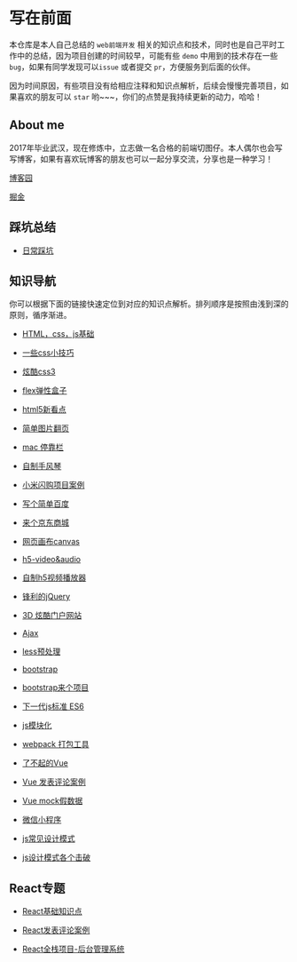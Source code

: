 # 写在前面

本仓库是本人自己总结的 `web前端开发` 相关的知识点和技术，同时也是自己平时工作中的总结，因为项目创建的时间较早，可能有些 `demo` 中用到的技术存在一些 `bug`，如果有同学发现可以`issue` 或者提交  `pr`，方便服务到后面的伙伴。

因为时间原因，有些项目没有给相应注释和知识点解析，后续会慢慢完善项目，如果喜欢的朋友可以 `star` 哟~~~，你们的点赞是我持续更新的动力，哈哈！

## About me

2017年毕业武汉，现在修炼中，立志做一名合格的前端切图仔。本人偶尔也会写写博客，如果有喜欢玩博客的朋友也可以一起分享交流，分享也是一种学习！

<a href="https://www.cnblogs.com/dreamcc/">博客园</a>

<a href="https://juejin.im/user/5ca1d53451882543f252db97">掘金</a>

## 踩坑总结

* [日常踩坑](https://github.com/pubdreamcc/web-study/tree/master/%E5%B9%B3%E6%97%B6%E8%B8%A9%E5%9D%91%E6%80%BB%E7%BB%93)

## 知识导航

你可以根据下面的链接快速定位到对应的知识点解析。排列顺序是按照由浅到深的原则，循序渐进。

* [HTML，css，js基础](https://github.com/pubdreamcc/web-study/tree/master/js%E5%92%8Ccss%E5%9F%BA%E7%A1%80%E7%BB%83%E4%B9%A0)

* [一些css小技巧](https://github.com/pubdreamcc/web-study/tree/master/js%E5%92%8Ccss%E5%9F%BA%E7%A1%80%E7%BB%83%E4%B9%A0/css%E5%AD%A6%E4%B9%A0%E4%BA%A4%E6%B5%81%E6%96%87%E6%A1%A3)

* [炫酷css3](https://github.com/pubdreamcc/web-study/tree/master/css3)

* [flex弹性盒子](https://github.com/pubdreamcc/web-study/tree/master/css3/flex%E5%B8%83%E5%B1%80)

* [html5新看点](https://github.com/pubdreamcc/web-study/tree/master/html5)

* [简单图片翻页](https://github.com/pubdreamcc/web-study/tree/master/js%E5%9B%BE%E7%89%87%E8%BD%AE%E6%92%AD%E7%BB%83%E4%B9%A0)

* [mac 停靠栏](https://github.com/pubdreamcc/web-study/blob/master/H5%E5%AE%9E%E6%88%98/mac%E5%81%9C%E9%9D%A0%E6%A0%8F.html)

* [自制手风琴](https://github.com/pubdreamcc/web-study/blob/master/%E4%BA%8C%E7%BA%A7%E8%8F%9C%E5%8D%95%E7%BB%83%E4%B9%A0/%E4%BA%8C%E7%BA%A7%E8%8F%9C%E5%8D%95.html)

* [小米闪购项目案例](https://github.com/pubdreamcc/web-study/tree/master/%E5%B0%8F%E7%B1%B3%E5%95%86%E5%9F%8E%E7%B4%A0%E6%9D%90)

* [写个简单百度](https://github.com/pubdreamcc/web-study/tree/master/%E7%99%BE%E5%BA%A6%E9%A6%96%E9%A1%B5%E9%A1%B9%E7%9B%AE%E6%A1%88%E4%BE%8B)

* [来个京东商城](https://github.com/pubdreamcc/web-study/tree/master/project-JD)

* [网页画布canvas](https://github.com/pubdreamcc/web-study/tree/master/html5/canvas)

* [h5-video&audio](https://github.com/pubdreamcc/web-study/tree/master/html5/audio%26video)

* [自制h5视频播放器](https://github.com/pubdreamcc/web-study/blob/master/html5/audio%26video/player.html)

* [锋利的jQuery](https://github.com/pubdreamcc/web-study/tree/master/jQuery)

* [3D 炫酷门户网站](https://github.com/pubdreamcc/web-study/tree/master/PC%E7%AB%AF%E8%90%A5%E9%94%80%E9%97%A8%E6%88%B7%E7%BD%91%E7%AB%99%E9%A1%B9%E7%9B%AE)

* [Ajax](https://github.com/pubdreamcc/web-study/tree/master/ajax)

* [less预处理](https://github.com/pubdreamcc/web-study/tree/master/less)

* [bootstrap](https://github.com/pubdreamcc/web-study/tree/master/bootstrap)

* [bootstrap来个项目](https://github.com/pubdreamcc/web-study/tree/master/bootstrap/college-pro)

* [下一代js标准 ES6](https://github.com/pubdreamcc/web-study/tree/master/ES6)

* [js模块化](https://github.com/pubdreamcc/web-study/tree/master/%E6%A8%A1%E5%9D%97%E5%8C%96)

* [webpack 打包工具](https://github.com/pubdreamcc/web-study/tree/master/webpack%E6%89%93%E5%8C%85%E5%B7%A5%E5%85%B7)

* [了不起的Vue](https://github.com/pubdreamcc/web-study/tree/master/Vue)

* [Vue 发表评论案例](https://github.com/pubdreamcc/web-study/tree/master/Vue%E9%A1%B9%E7%9B%AE%E5%AE%9E%E6%88%98/vueproject)

* [Vue mock假数据](https://github.com/pubdreamcc/web-study/tree/master/Vue/demo)

* [微信小程序](https://github.com/pubdreamcc/web-study/tree/master/Wechat-miniProgram)

* [js常见设计模式](https://github.com/pubdreamcc/web-study/blob/master/js%E5%B8%B8%E8%A7%81%E8%AE%BE%E8%AE%A1%E6%A8%A1%E5%BC%8F/js%E5%B8%B8%E8%A7%81%E8%AE%BE%E8%AE%A1%E6%A8%A1%E5%BC%8F.md)

* [js设计模式各个击破](https://github.com/MuYunyun/blog/tree/master/BasicSkill/%E8%AE%BE%E8%AE%A1%E6%A8%A1%E5%BC%8F)

## React专题

* [React基础知识点](https://github.com/pubdreamcc/web-study/tree/master/React%E4%B8%93%E9%A2%98/React%E5%9F%BA%E7%A1%80%E7%9F%A5%E8%AF%86)

* [React发表评论案例](https://github.com/pubdreamcc/comment-demo)

* [React全栈项目-后台管理系统](https://github.com/pubdreamcc/react-admin)
